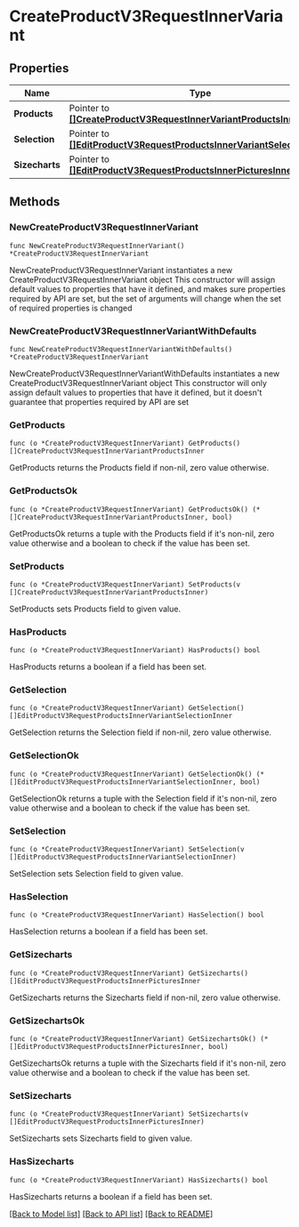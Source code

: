 # CreateProductV3RequestInnerVariant

## Properties

Name | Type | Description | Notes
------------ | ------------- | ------------- | -------------
**Products** | Pointer to [**[]CreateProductV3RequestInnerVariantProductsInner**](CreateProductV3RequestInnerVariantProductsInner.md) |  | [optional] 
**Selection** | Pointer to [**[]EditProductV3RequestProductsInnerVariantSelectionInner**](EditProductV3RequestProductsInnerVariantSelectionInner.md) |  | [optional] 
**Sizecharts** | Pointer to [**[]EditProductV3RequestProductsInnerPicturesInner**](EditProductV3RequestProductsInnerPicturesInner.md) |  | [optional] 

## Methods

### NewCreateProductV3RequestInnerVariant

`func NewCreateProductV3RequestInnerVariant() *CreateProductV3RequestInnerVariant`

NewCreateProductV3RequestInnerVariant instantiates a new CreateProductV3RequestInnerVariant object
This constructor will assign default values to properties that have it defined,
and makes sure properties required by API are set, but the set of arguments
will change when the set of required properties is changed

### NewCreateProductV3RequestInnerVariantWithDefaults

`func NewCreateProductV3RequestInnerVariantWithDefaults() *CreateProductV3RequestInnerVariant`

NewCreateProductV3RequestInnerVariantWithDefaults instantiates a new CreateProductV3RequestInnerVariant object
This constructor will only assign default values to properties that have it defined,
but it doesn't guarantee that properties required by API are set

### GetProducts

`func (o *CreateProductV3RequestInnerVariant) GetProducts() []CreateProductV3RequestInnerVariantProductsInner`

GetProducts returns the Products field if non-nil, zero value otherwise.

### GetProductsOk

`func (o *CreateProductV3RequestInnerVariant) GetProductsOk() (*[]CreateProductV3RequestInnerVariantProductsInner, bool)`

GetProductsOk returns a tuple with the Products field if it's non-nil, zero value otherwise
and a boolean to check if the value has been set.

### SetProducts

`func (o *CreateProductV3RequestInnerVariant) SetProducts(v []CreateProductV3RequestInnerVariantProductsInner)`

SetProducts sets Products field to given value.

### HasProducts

`func (o *CreateProductV3RequestInnerVariant) HasProducts() bool`

HasProducts returns a boolean if a field has been set.

### GetSelection

`func (o *CreateProductV3RequestInnerVariant) GetSelection() []EditProductV3RequestProductsInnerVariantSelectionInner`

GetSelection returns the Selection field if non-nil, zero value otherwise.

### GetSelectionOk

`func (o *CreateProductV3RequestInnerVariant) GetSelectionOk() (*[]EditProductV3RequestProductsInnerVariantSelectionInner, bool)`

GetSelectionOk returns a tuple with the Selection field if it's non-nil, zero value otherwise
and a boolean to check if the value has been set.

### SetSelection

`func (o *CreateProductV3RequestInnerVariant) SetSelection(v []EditProductV3RequestProductsInnerVariantSelectionInner)`

SetSelection sets Selection field to given value.

### HasSelection

`func (o *CreateProductV3RequestInnerVariant) HasSelection() bool`

HasSelection returns a boolean if a field has been set.

### GetSizecharts

`func (o *CreateProductV3RequestInnerVariant) GetSizecharts() []EditProductV3RequestProductsInnerPicturesInner`

GetSizecharts returns the Sizecharts field if non-nil, zero value otherwise.

### GetSizechartsOk

`func (o *CreateProductV3RequestInnerVariant) GetSizechartsOk() (*[]EditProductV3RequestProductsInnerPicturesInner, bool)`

GetSizechartsOk returns a tuple with the Sizecharts field if it's non-nil, zero value otherwise
and a boolean to check if the value has been set.

### SetSizecharts

`func (o *CreateProductV3RequestInnerVariant) SetSizecharts(v []EditProductV3RequestProductsInnerPicturesInner)`

SetSizecharts sets Sizecharts field to given value.

### HasSizecharts

`func (o *CreateProductV3RequestInnerVariant) HasSizecharts() bool`

HasSizecharts returns a boolean if a field has been set.


[[Back to Model list]](../README.md#documentation-for-models) [[Back to API list]](../README.md#documentation-for-api-endpoints) [[Back to README]](../README.md)



